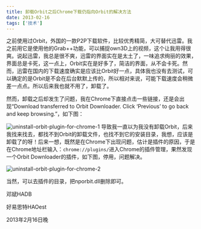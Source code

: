```yaml
---
title: 卸载Orbit之后Chrome下载仍指向Orbit的解决方法
date: 2013-02-16
tags: ['技术']
---
```


之前使用过Orbit，外国的一款P2P下载软件，比较优秀精简，大可替代迅雷。我之前用它是使用他的Grab++功能，可以捕捉own3D上的视频，这个让我用得很爽。说起迅雷，我总是很不爽，迅雷的界面实在是太土了，一味追求绚丽的效果，界面总是卡死，这一点上，Orbit实在是好多了，简洁的界面，从不会卡死。然而，迅雷在国内的下载速度确实是应该比Orbit好一点，具体我也没有去测试，可以确定的是Orbit是不会在后台默默上传的，所以相对来说，可能下载速度会稍微差一点点。所以后来我也就不用了，卸载了。

然而，卸载之后却发生了问题，我在Chrome下直接点击一些链接，还是会出现“Download transferred to Orbit Downloader. Click ‘Previous’ to go back and keep browsing.”，如下图：

![uninstall-orbit-plugin-for-chrome-1](/images/posts/uninstall-orbit-plugin-for-chrome-01.png)
导致我一直以为我没有卸载Orbit，后来我找来找去，都找不到Orbit的卸载文件，也找不到它的安装目录，我想，应该是卸载了的呀！后来一想，既然是在Chrome下出现问题，估计是插件的原因，于是在Chrome地址栏输入：`chrome://plugins/`进入Chrome的插件管理，果然发现一个Orbit Downloader的插件，如下图，停用，问题解决。

![uninstall-orbit-plugin-for-chrome-2](/images/posts/uninstall-orbit-plugin-for-chrome-02.png)

当然，可以去插件的目录，把nporbit.dll删除即可。

邓斌HADB

好易思特HAOest

2013年2月16日晚

